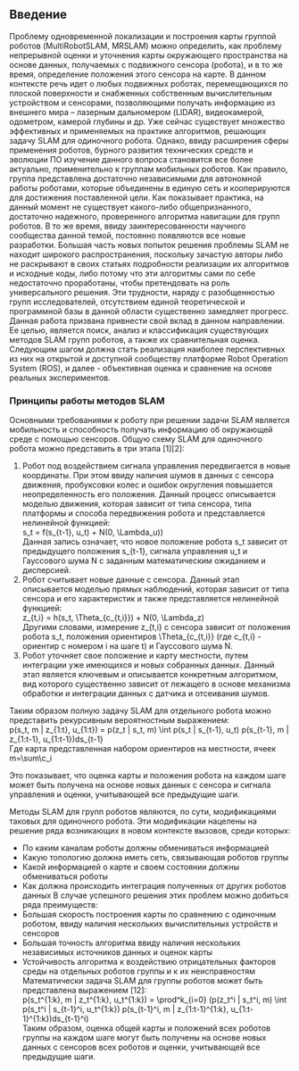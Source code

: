 ## Введение
Проблему одновременной локализации и построения карты группой роботов (MultiRobotSLAM, MRSLAM) можно определить, как проблему непрерывной оценки и уточнения карты окружающего пространства на основе данных, получаемых с подвижного сенсора (робота), и в то же время, определение положения этого сенсора на карте. В данном контексте речь идет о любых подвижных роботах, перемещающихся по плоской поверхности и снабженных собственным вычислительным устройством и сенсорами, позволяющими получать информацию из внешнего мира – лазерным дальномером (LIDAR), видеокамерой, одометром, камерой глубины и др.
Уже сейчас существует множество эффективных и применяемых на практике алгоритмов, решающих задачу SLAM для одиночного робота.
Однако, ввиду расширения сферы применения роботов, бурного развития технических средств и эволюции ПО изучение данного вопроса становится все более актуально, применительно к группам мобильных роботов. Как правило, группа представлена достаточно независимыми для автономной работы роботами, которые объединены в единую сеть и кооперируются для достижения поставленной цели.
Как показывает практика, на данный момент не существует какого-либо общепризнанного, достаточно надежного, проверенного алгоритма навигации для групп роботов. В то же время, ввиду заинтересованности научного сообщества данной темой, постоянно появляются все новые разработки. Большая часть новых попыток решения проблемы SLAM не находит широкого распространения, поскольку зачастую авторы либо не раскрывают в своих статьях подробности реализации их алгоритмов и исходные коды, либо потому что эти алгоритмы сами по себе недостаточно проработаны, чтобы претендовать на роль универсального решения. Эти трудности, наряду с разобщенностью групп исследователей, отсутствием единой теоретической и программной базы в данной области существенно замедляет прогресс.
Данная работа призвана привнести свой вклад в данном направлении. Ее целью, является поиск, анализ и классификация существующих методов SLAM групп роботов, а также их сравнительная оценка. Следующим шагом должна стать реализация наиболее перспективных из них на открытой и доступной сообществу платформе Robot Operation System (ROS), и далее - объективная оценка и сравнение на основе реальных экспериментов.

### Принципы работы методов SLAM 
Основными требованиями к роботу при решении задачи SLAM является мобильность и способность получать информацию об окружающей среде с помощью сенсоров. 
Общую схему SLAM для одиночного робота можно представить в три этапа [1][2]:
1. Робот под воздействием сигнала управления передвигается в новые координаты. При этом ввиду наличия шумов в данных с сенсора движения, пробуксовки колес и ошибок округления повышается неопределенность его положения. Данный процесс описывается моделью движения, которая зависит от типа сенсора, типа платформы и способа передвижения робота и представляется нелинейной функцией:  
s_t = f(s_{t-1}, u_t) + N(0, \Lambda_u))  
Данная запись означает, что новое положение робота s_t зависит от предыдущего положения s_{t-1}, сигнала управления u_t и Гауссового шума N с заданным математическим ожиданием и дисперсией.
2. Робот считывает новые данные с сенсора.  Данный этап описывается моделью прямых наблюдений, которая зависит от типа сенсора и его характеристик и также представляется нелинейной функцией:  
z_{t,i} = h(s_t, \Theta_{c_{t,i}}) + N(0, \Lambda_z)  
Другими словами, измерение z_{t,i} с сенсора зависит от положения робота s_t, положения ориентиров \Theta_{c_{t,i}} (где c_{t,i} - ориентир с номером i на шаге t) и Гауссового шума N.
3. Робот уточняет свое положение и карту местности, путем интеграции уже имеющихся и новых собранных данных. Данный этап является ключевым и описывается конкретным алгоритмом, вид которого существенно зависит от лежащего в основе механизма обработки и интеграции данных с датчика и отсеивания шумов.

Таким образом полную задачу SLAM для отдельного робота можно представить рекурсивным вероятностным выражением:  
p(s_t, m | z_{1:t}, u_{1:t}) = p(z_t | s_t, m) \int p(s_t | s_{t-1}, u_t) p(s_{t-1}, m | z_{1:t-1}, u_{1:t-1})ds_{t-1}  
Где карта представленная набором ориентиров на местности, ячеек m=\sum\c_i

Это показывает, что оценка карты и положения робота на каждом шаге может быть получена на основе новых данных с сенсора и сигнала управления и оценки, учитывающей все предыдущие шаги.

Методы SLAM для групп роботов являются, по сути, модификациями таковых для одиночного робота. Эти модификации нацелены на решение ряда возникающих в новом контексте вызовов, среди которых:
* По каким каналам роботы должны обмениваться информацией
* Какую топологию должна иметь сеть, связывающая роботов группы
* Какой информацией о карте и своем состоянии должны обмениваться роботы
* Как должна происходить интеграция полученных от других роботов данных
В случае успешного решения этих проблем можно добиться ряда преимуществ:
* Большая скорость построения карты по сравнению с одиночным роботом, ввиду наличия нескольких вычислительных устройств и сенсоров
* Большая точность алгоритма ввиду наличия нескольких независимых источников данных и оценок карты
* Устойчивость алгоритма к воздействию отрицательных факторов среды на отдельных роботов группы и к их неисправностям
Математически задача SLAM для группы роботов может быть представлена выражением [12]:  
p(s_t^{1:k}, m | z_t^{1:k}, u_t^{1:k}) = \prod^k_{i=0} (p(z_t^i | s_t^i, m) \int p(s_t^i | s_{t-1}^i, u_t^{1:k}) p(s_{t-1}^i, m | z_{1:t-1}^{1:k}, u_{1:t-1}^{1:k})ds_{t-1}^i)  
Таким образом, оценка общей карты и положений всех роботов группы на каждом шаге могут быть получены на основе новых данных с сенсоров всех роботов и оценки, учитывающей все предыдущие шаги.